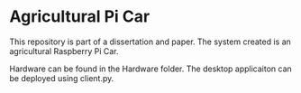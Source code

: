 # Agricultural Pi Car
This repository is part of a dissertation and paper. The system created is an agricultural Raspberry Pi Car.

Hardware can be found in the Hardware folder. The desktop applicaiton can be deployed using client.py. 
